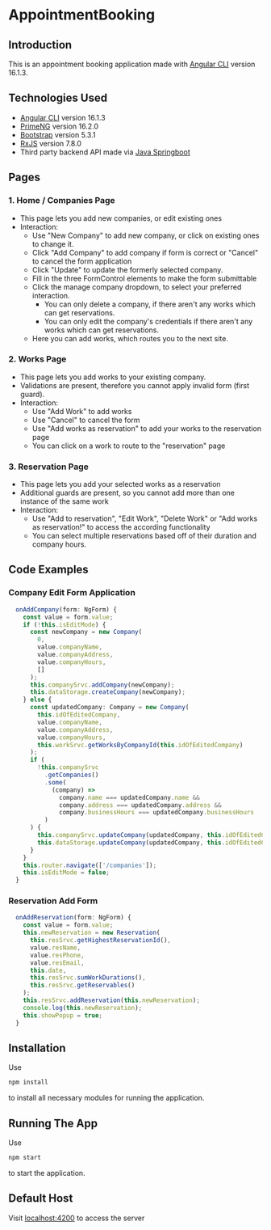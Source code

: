 # AppointmentBooking

## Introduction
This is an appointment booking application made with [Angular CLI](https://github.com/angular/angular-cli) version 16.1.3.

## Technologies Used
- [Angular CLI](https://github.com/angular/angular-cli) version 16.1.3
- [PrimeNG](https://primeng.org/) version 16.2.0
- [Bootstrap](https://getbootstrap.com/) version 5.3.1
- [RxJS](https://rxjs.dev/) version 7.8.0
- Third party backend API made via [Java Springboot](https://spring.io/projects/spring-boot)

## Pages
### 1. Home / Companies Page
- This page lets you add new companies, or edit existing ones
- Interaction:
  * Use "New Company" to add new company, or click on existing ones to change it.
  * Click "Add Company" to add company if form is correct or "Cancel" to cancel the form application
  * Click "Update" to update the formerly selected company.
  * Fill in the three FormControl elements to make the form submittable
  * Click the manage company dropdown, to select your preferred interaction.
     * You can only delete a company, if there aren't any works which can get reservations.
     * You can only edit the company's credentials if there aren't any works which can get reservations.
  * Here you can add works, which routes you to the next site.

### 2. Works Page
- This page lets you add works to your existing company.
- Validations are present, therefore you cannot apply invalid form (first guard).
- Interaction:
  * Use "Add Work" to add works
  * Use "Cancel" to cancel the form
  * Use "Add works as reservation" to add your works to the reservation page
  * You can click on a work to route to the "reservation" page

### 3. Reservation Page
- This page lets you add your selected works as a reservation
- Additional guards are present, so you cannot add more than one instance of the same work
- Interaction:
  * Use "Add to reservation", "Edit Work", "Delete Work" or "Add works as reservation!" to access the according functionality
  * You can select multiple reservations based off of their duration and company hours.

## Code Examples

### Company Edit Form Application
```typescript
  onAddCompany(form: NgForm) {
    const value = form.value;
    if (!this.isEditMode) {
      const newCompany = new Company(
        0,
        value.companyName,
        value.companyAddress,
        value.companyHours,
        []
      );
      this.companySrvc.addCompany(newCompany);
      this.dataStorage.createCompany(newCompany);
    } else {
      const updatedCompany: Company = new Company(
        this.idOfEditedCompany,
        value.companyName,
        value.companyAddress,
        value.companyHours,
        this.workSrvc.getWorksByCompanyId(this.idOfEditedCompany)
      );
      if (
        !this.companySrvc
          .getCompanies()
          .some(
            (company) =>
              company.name === updatedCompany.name &&
              company.address === updatedCompany.address &&
              company.businessHours === updatedCompany.businessHours
          )
      ) {
        this.companySrvc.updateCompany(updatedCompany, this.idOfEditedCompany);
        this.dataStorage.updateCompany(updatedCompany, this.idOfEditedCompany)
      }
    }
    this.router.navigate(['/companies']);
    this.isEditMode = false;
  }
```

### Reservation Add Form
```typescript
  onAddReservation(form: NgForm) {
    const value = form.value;
    this.newReservation = new Reservation(
      this.resSrvc.getHighestReservationId(),
      value.resName,
      value.resPhone,
      value.resEmail,
      this.date,
      this.resSrvc.sumWorkDurations(),
      this.resSrvc.getReservables()
    );
    this.resSrvc.addReservation(this.newReservation);
    console.log(this.newReservation);
    this.showPopup = true;
  }
```

## Installation
Use
```bash
npm install
```
to install all necessary modules for running the application.

## Running The App
Use
```bash
npm start
```
to start the application.

## Default Host
Visit [localhost:4200](http://localhost:4200/) to access the server
